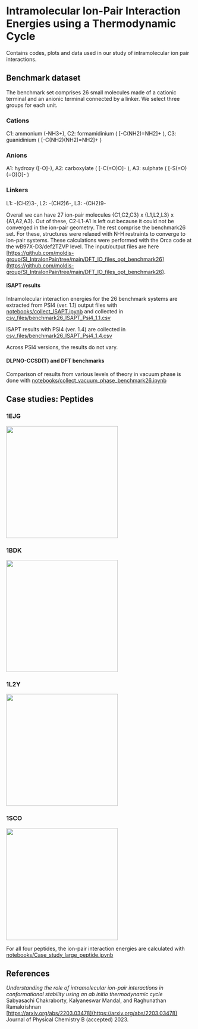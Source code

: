 # Intramolecular Ion-Pair Interaction Energies using a Thermodynamic Cycle

Contains codes, plots and data used in our study of intramolecular ion pair interactions. 

## Benchmark dataset

The benchmark set comprises 26 small molecules made of a cationic terminal and an anionic terminal connected by a linker. We select three groups for each unit.

### Cations
C1: ammonium (-NH3+), C2: formamidinium ( [-C(NH2)=NH2]+ ), C3: guanidinium ( [-C(NH2)(NH2)=NH2]+ )     

### Anions
A1: hydroxy ([-O]-), A2: carboxylate ( [-C(=O)O]- ), A3: sulphate ( [-S(=O)(=O)O]- )     

### Linkers
L1: -(CH2)3-, L2: -(CH2)6-, L3: -(CH2)9-  

Overall we can have 27 ion-pair molecules {C1,C2,C3} x {L1,L2,L3} x {A1,A2,A3}. Out of these, C2-L1-A1 is left out because it could not be converged in the ion-pair geometry. The rest comprise the benchmark26 set. For these, structures were relaxed with N-H restraints to converge to ion-pair systems. These calculations were performed with the Orca code at the wB97X-D3/def2TZVP level. The input/output files are here [https://github.com/moldis-group/SI_IntraIonPair/tree/main/DFT_IO_files_opt_benchmark26](https://github.com/moldis-group/SI_IntraIonPair/tree/main/DFT_IO_files_opt_benchmark26).

#### ISAPT results
Intramolecular interaction energies for the 26 benchmark systems are extracted from PSI4 (ver. 1.1) output files with [notebooks/collect_ISAPT.ipynb](https://github.com/moldis-group/SI_IntraIonPair/blob/main/notebooks/collect_ISAPT.ipynb) and collected in [csv_files/benchmark26_ISAPT_Psi4_1.1.csv](https://github.com/moldis-group/SI_IntraIonPair/blob/main/csv_files/benchmark26_ISAPT_Psi4_1.1.csv)

ISAPT results with PSI4 (ver. 1.4) are collected in [csv_files/benchmark26_ISAPT_Psi4_1.4.csv](https://github.com/moldis-group/SI_IntraIonPair/blob/main/csv_files/benchmark26_ISAPT_Psi4_1.4.csv)

Across PSI4 versions, the results do not vary.

#### DLPNO-CCSD(T) and DFT benchmarks
Comparison of results from various levels of theory in vacuum phase is done with [notebooks/collect_vacuum_phase_benchmark26.ipynb](https://github.com/moldis-group/SI_IntraIonPair/blob/main/notebooks/collect_vacuum_phase_benchmark26.ipynb)

## Case studies: Peptides 

### 1EJG
<a href="https://www.rcsb.org/structure/1EJG">
<img src="https://cdn.rcsb.org/images/structures/ej/1ejg/1ejg_assembly-1.jpeg"  height="300">
</a>

### 1BDK
<a href="https://www.rcsb.org/structure/1BDK">
<img src="https://cdn.rcsb.org/images/structures/bd/1bdk/1bdk_model-1.jpeg"  height="300">
</a> 

### 1L2Y
<a href="https://www.rcsb.org/structure/1L2Y">
<img src="https://cdn.rcsb.org/images/structures/l2/1l2y/1l2y_models.jpeg"  height="300">
</a>  

### 1SCO
<a href="https://www.rcsb.org/structure/1SCO">
<img src="https://cdn.rcsb.org/images/structures/sc/1sco/1sco_models.jpeg"  height="300">
</a>  

For all four peptides, the ion-pair interaction energies are calculated with [notebooks/Case_study_large_peptide.ipynb](https://github.com/moldis-group/SI_IntraIonPair/blob/main/notebooks/Case_study_large_peptide.ipynb)
 
## References
_Understanding the role of intramolecular ion-pair interactions in conformational stability using an ab initio thermodynamic cycle_   
Sabyasachi Chakraborty, Kalyaneswar Mandal, and Raghunathan Ramakrishnan    
[https://arxiv.org/abs/2203.03478](https://arxiv.org/abs/2203.03478)    
Journal of Physical Chemistry B (accepted) 2023.   



